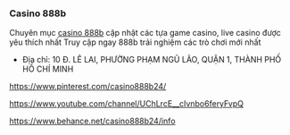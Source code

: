 ### Casino 888b

Chuyên mục [casino 888b](https://888b.care/casino/) cập nhật các tựa game casino, live casino được yêu thích nhất Truy cập ngay 888b trải nghiệm các trò chơi mới nhất

- Địa chỉ: 10 Đ. LÊ LAI, PHƯỜNG PHẠM NGŨ LÃO, QUẬN 1, THÀNH PHỐ HỒ CHÍ MINH

https://www.pinterest.com/casino888b24/

https://www.youtube.com/channel/UChLrcE__cIvnbo6feryFvpQ

https://www.behance.net/casino888b24/info
